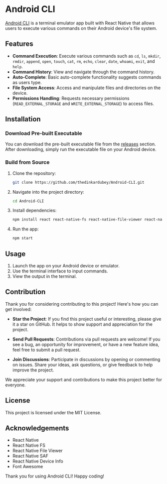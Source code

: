# Android CLI

[Android CLI](https://thedinkardubey.github.io/Android-CLI-Website/) is a terminal emulator app built with React Native that allows users to execute various commands on their Android device's file system.

## Features

- **Command Execution**: Execute various commands such as `cd`, `ls`, `mkdir`, `rmdir`, `append`, `open`, `touch`, `cat`, `rm`, `echo`, `clear`, `date`, `whoami`, `exit`, and `help`.
- **Command History**: View and navigate through the command history.
- **Auto-Complete**: Basic auto-complete functionality suggests commands as users type.
- **File System Access**: Access and manipulate files and directories on the device.
- **Permissions Handling**: Requests necessary permissions (`READ_EXTERNAL_STORAGE` and `WRITE_EXTERNAL_STORAGE`) to access files.

## Installation

### Download Pre-built Executable

You can download the pre-built executable file from the [releases](https://github.com/thedinkardubey/Android-CLI/releases)  section. After downloading, simply run the executable file on your Android device.

### Build from Source

1. Clone the repository:

   ```bash
   git clone https://github.com/thedinkardubey/Android-CLI.git
   ```
2. Navigate into the project directory:
    
    ```bash
    cd Android-CLI
    ```
    
3. Install dependencies:
    
    ```bash
    npm install react react-native-fs react-native-file-viewer react-native-saf-x react-native-device-info @fortawesome/react-native-fontawesome
    ```
    
4. Run the app:
    ```bash
    npm start
    ```



## Usage

1. Launch the app on your Android device or emulator.
2. Use the terminal interface to input commands.
3. View the output in the terminal.

## Contribution

Thank you for considering contributing to this project! Here's how you can get involved:

- **Star the Project**: If you find this project useful or interesting, please give it a star on GitHub. It helps to show support and appreciation for the project.

- **Send Pull Requests**: Contributions via pull requests are welcome! If you see a bug, an opportunity for improvement, or have a new feature idea, feel free to submit a pull request.

- **Join Discussions**: Participate in discussions by opening or commenting on issues. Share your ideas, ask questions, or give feedback to help improve the project.

We appreciate your support and contributions to make this project better for everyone.

## License

This project is licensed under the MIT License.

## Acknowledgements

- React Native
- React Native FS
- React Native File Viewer
- React Native SAF
- React Native Device Info
- Font Awesome


Thank you for using Android CLI! Happy coding!

